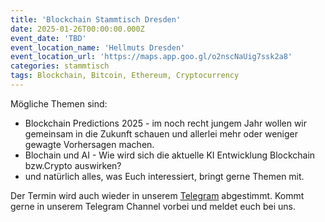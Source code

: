 ```yaml
---
title: 'Blockchain Stammtisch Dresden'
date: 2025-01-26T00:00:00.000Z
event_date: 'TBD'
event_location_name: 'Hellmuts Dresden'
event_location_url: 'https://maps.app.goo.gl/o2nscNaUig7ssk2a8'
categories: stammtisch
tags: Blockchain, Bitcoin, Ethereum, Cryptocurrency
---
```


Mögliche Themen sind:

- Blockchain Predictions 2025 - im noch recht jungem Jahr wollen wir gemeinsam in die Zukunft schauen und allerlei mehr oder weniger gewagte Vorhersagen machen.
- Blochain und AI - Wie wird sich die aktuelle KI Entwicklung Blockchain bzw.Crypto auswirken?
- und natürlich alles, was Euch interessiert, bringt gerne Themen mit.

Der Termin wird auch wieder in unserem [Telegram](https://t.me/+--ye6T-m7B0zZmEy) abgestimmt.
Kommt gerne in unserem Telegram Channel vorbei und meldet euch bei uns.
